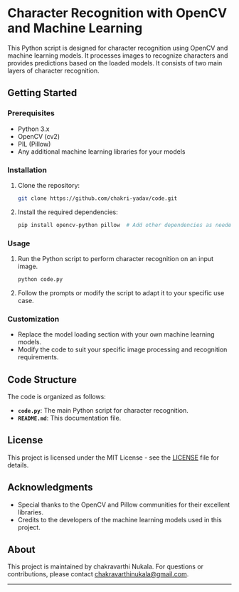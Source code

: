 # Character Recognition with OpenCV and Machine Learning

This Python script is designed for character recognition using OpenCV and machine learning models. It processes images to recognize characters and provides predictions based on the loaded models. It consists of two main layers of character recognition.

## Getting Started

### Prerequisites

- Python 3.x
- OpenCV (cv2)
- PIL (Pillow)
- Any additional machine learning libraries for your models

### Installation

1. Clone the repository:

   ```bash
   git clone https://github.com/chakri-yadav/code.git
   ```

2. Install the required dependencies:

   ```bash
   pip install opencv-python pillow  # Add other dependencies as needed
   ```

### Usage

1. Run the Python script to perform character recognition on an input image.

   ```bash
   python code.py
   ```

2. Follow the prompts or modify the script to adapt it to your specific use case.

### Customization

- Replace the model loading section with your own machine learning models.
- Modify the code to suit your specific image processing and recognition requirements.

## Code Structure

The code is organized as follows:

- **`code.py`**: The main Python script for character recognition.
- **`README.md`**: This documentation file.

## License

This project is licensed under the MIT License - see the [LICENSE](LICENSE) file for details.

## Acknowledgments

- Special thanks to the OpenCV and Pillow communities for their excellent libraries.
- Credits to the developers of the machine learning models used in this project.

## About

This project is maintained by chakravarthi Nukala. For questions or contributions, please contact chakravarthinukala@gmail.com.

---
